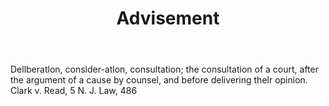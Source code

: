 ---
title: Advisement
letter: A
permalink: "/definitions/advisement.html"
body: Dellberatlon, conslder-atlon, consultation; the consultation of a court, after
  the argument of a cause by counsel, and before delivering thelr opinion. Clark v.
  Read, 5 N. J. Law, 486
published_at: '2018-07-07'
layout: post
---